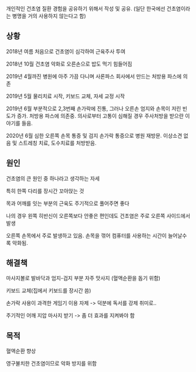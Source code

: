 개인적인 건초염 질환 경험을 공유하기 위해서 작성 및 공유. (일단 한국에선 건초염이라는 병명을 거의 사용하지 않는다고 함)


상황
----

2018년 여름 처음으로 건초염이 심각하여 근육주사 투여


2018년 10월 건초염 악화로 오른손으로 밥도 먹기 힘들어짐


2019년 4월까진 병원에 아주 가끔 다니며 사론파스 회사에서 만드는 처방용 파스에 의존


2019년 5월 물리치료 시작, 키보드 교체, 자세 교정 시작


2019년 6월 부분적으로 2,3번째 손가락에 진통, 그러나 오른손 엄지와 손목이 저린 빈도가 증가. 처방용 파스에 의존중. 의사로부터 고통이 심해질 경우 주사처방을 받으란 이야기를 들음.  

2020년 6월 심한 오른쪽 손목 통증 및 검지 손가락 통증으로 병원 재방문. 이상소견 없음 및 스트레칭 치료, 도수치료를 처방받음. 



원인
----

건초염의 큰 원인 중 하나라고 생각하는 자세


특히 한쪽 다리를 장시간 꼬아앉는 것


목과 어깨를 잇는 부분의 근육도 주기적으로 풀어주면 좋다


나의 경우 왼쪽 히반신이 오른쪽보다 안좋은 편인데도 건초염은 주로 오른쪽 사이드에서 발생


오른쪽 손목에서 주로 발생하고 있음. 손목을 꺾어 컴퓨터를 사용하는 시간이 늘어날수록 악화됨.




해결책
-----

마사지볼로 발바닥과 엄지-검지 부분 자주 맛사지 (혈액순환을 돕기 위함)


키보드 교체(집에서 키보드를 장시간 씀)


손가락 사용이 과격한 게임기 이용 자제 -> 덕분에 독서를 강제 취미로..


주기적인 어깨 지압 마사지 받기 -> 좀 더 효과를 지켜봐야 함




목적
---

혈액순환 향상


영구불치한 건초염이므로 악화 방지를 위함
